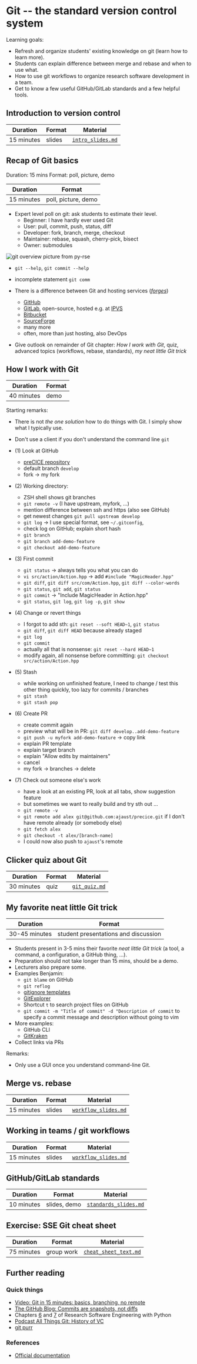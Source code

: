 # Git -- the standard version control system

Learning goals:

- Refresh and organize students' existing knowledge on git (learn how to learn more).
- Students can explain difference between merge and rebase and when to use what.
- How to use git workflows to organize research software development in a team.
- Get to know a few useful GitHub/GitLab standards and a few helpful tools.

## Introduction to version control

| Duration | Format | Material |
| --- | --- | --- |
| 15 minutes | slides | [`intro_slides.md`](https://github.com/Simulation-Software-Engineering/Lecture-Material/blob/main/version-control/material/intro_slides.md) |

## Recap of Git basics

Duration: 15 mins
Format: poll, picture, demo

| Duration | Format |
| --- | --- |
| 15 minutes | poll, picture, demo |

- Expert level poll on git: ask students to estimate their level.
  - Beginner: I have hardly ever used Git
  - User: pull, commit, push, status, diff
  - Developer: fork, branch, merge, checkout
  - Maintainer: rebase, squash, cherry-pick, bisect
  - Owner: submodules

![git overview picture from py-rse](https://merely-useful.tech/py-rse/figures/git-cmdline/git-remote.png)

- `git --help`, `git commit --help`
- incomplete statement `git comm`

- There is a difference between Git and hosting services ([*forges*](https://en.wikipedia.org/wiki/Forge_(software)))
  - [GitHub](https://github.com/)
  - [GitLab](https://about.gitlab.com/), open-source, hosted e.g. at [IPVS](https://gitlab-sim.informatik.uni-stuttgart.de)
  - [Bitbucket](https://bitbucket.org/product/)
  - [SourceForge](https://sourceforge.net/)
  - many more
  - often, more than just hosting, also DevOps

- Give outlook on remainder of Git chapter: *How I work with Git*, quiz, advanced topics (workflows, rebase, standards), *my neat little Git trick*

## How I work with Git

| Duration | Format |
| --- | --- |
| 40 minutes | demo |

Starting remarks:

- There is not *the one solution* how to do things with Git. I simply show what I typically use.
- Don't use a client if you don't understand the command line `git`

- (1) Look at GitHub
  - [preCICE repository](https://github.com/precice/precice)
  - default branch `develop`
  - fork -> my fork

- (2) Working directory:
  - ZSH shell shows git branches
  - `git remote -v` (I have upstream, myfork, ...)
  - mention difference between ssh and https (also see GitHub)
  - get newest changes `git pull upstream develop`
  - `git log` -> I use special format, see `~/.gitconfig`,
  - check log on GitHub; explain short hash
  - `git branch`
  - `git branch add-demo-feature`
  - `git checkout add-demo-feature`

- (3) First commit
  - `git status` -> always tells you what you can do
  - `vi src/action/Action.hpp` -> add `#include "MagicHeader.hpp"`
  - `git diff`, `git diff src/com/Action.hpp`, `git diff --color-words`
  - `git status`, `git add`, `git status`
  - `git commit` -> "Include MagicHeader in Action.hpp"
  - `git status`, `git log`, `git log -p`, `git show`

- (4) Change or revert things
  - I forgot to add sth: `git reset --soft HEAD~1`, `git status`
  - `git diff`, `git diff HEAD` because already staged
  - `git log`
  - `git commit`
  - actually all that is nonsense: `git reset --hard HEAD~1`
  - modify again, all nonsense before committing: `git checkout src/action/Action.hpp`

- (5) Stash
  - while working on unfinished feature, I need to change / test this other thing quickly, too lazy for commits / branches
  - `git stash`
  - `git stash pop`

- (6) Create PR
  - create commit again
  - preview what will be in PR: `git diff develop..add-demo-feature`
  - `git push -u myfork add-demo-feature` -> copy link
  - explain PR template
  - explain target branch
  - explain "Allow edits by maintainers"
  - cancel
  - my fork -> branches -> delete

- (7) Check out someone else's work
  - have a look at an existing PR, look at all tabs, show suggestion feature
  - but sometimes we want to really build and try sth out ...
  - `git remote -v`
  - `git remote add alex git@github.com:ajaust/precice.git` if I don't have remote already (or somebody else)
  - `git fetch alex`
  - `git checkout -t alex/[branch-name]`
  - I could now also push to `ajaust`'s remote

## Clicker quiz about Git

| Duration | Format | Material |
| --- | --- | --- |
| 30 minutes | quiz | [`git_quiz.md`](https://github.com/Simulation-Software-Engineering/Lecture-Material/blob/main/version-control/material/git_quiz.md) |

## My favorite neat little Git trick

| Duration | Format |
| --- | --- |
| 30-45 minutes | student presentations and discussion |

- Students present in 3-5 mins their favorite *neat little Git trick* (a tool, a command, a configuration, a GitHub thing, ...).
- Preparation should not take longer than 15 mins, should be a demo.
- Lecturers also prepare some.
- Examples Benjamin:
  - `git blame` on GitHub
  - `git reflog`
  - [gitignore templates](https://github.com/github/gitignore)
  - [GitExplorer](https://gitexplorer.com/)
  - Shortcut `t` to search project files on GitHub
  - `git commit -m "Title of commit" -d "Description of commit` to specify a commit message and description without going to vim
- More examples:
  - GitHub CLI
  - [GitKraken](https://www.gitkraken.com/)
- Collect links via PRs

Remarks:

- Only use a GUI once you understand command-line Git.

## Merge vs. rebase

| Duration | Format | Material |
| --- | --- | --- |
| 15 minutes | slides | [`workflow_slides.md`](https://github.com/Simulation-Software-Engineering/Lecture-Material/blob/main/version-control/material/merge_rebase_slides.md) |

## Working in teams / git workflows

| Duration | Format | Material |
| --- | --- | --- |
| 15 minutes | slides | [`workflow_slides.md`](https://github.com/Simulation-Software-Engineering/Lecture-Material/blob/main/version-control/material/workflow_slides.md) |

## GitHub/GitLab standards

| Duration | Format | Material |
| --- | --- | --- |
| 10 minutes | slides, demo | [`standards_slides.md`](https://github.com/Simulation-Software-Engineering/Lecture-Material/blob/main/version-control/material/standards_slides.md) |

## Exercise: SSE Git cheat sheet

| Duration | Format | Material |
| --- | --- | --- |
| 75 minutes | group work | [`cheat_sheet_text.md`](https://github.com/Simulation-Software-Engineering/Lecture-Material/blob/main/version-control/material/cheat_sheet_text.md) |

## Further reading

### Quick things

- [Video: Git in 15 minutes: basics, branching, no remote](https://www.youtube.com/watch?v=USjZcfj8yxE)
- [The GitHub Blog: Commits are snapshots, not diffs](https://github.blog/2020-12-17-commits-are-snapshots-not-diffs/)
- Chapters [6](https://merely-useful.tech/py-rse/git-cmdline.html) and [7](https://merely-useful.tech/py-rse/git-advanced.html) of Research Software Engineering with Python
- [Podcast All Things Git: History of VC](https://www.allthingsgit.com/episodes/the_history_of_vc_with_eric_sink.html)
- [git purr](https://girliemac.com/blog/2017/12/26/git-purr/)

### References

- [Official documentation](http://git-scm.com/doc)
